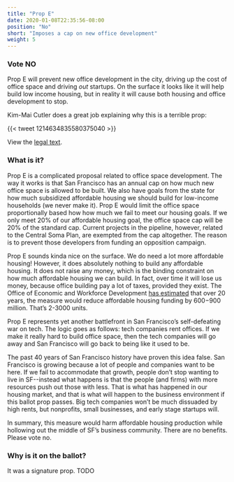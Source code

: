 ```yaml
---
title: "Prop E"
date: 2020-01-08T22:35:56-08:00
position: "No"
short: "Imposes a cap on new office development"
weight: 5
---
```


### Vote NO

Prop E will prevent new office development in the city, driving up the cost
of office space and driving _out_ startups. On the surface it looks like it
will help build low income housing, but in reality it will cause both housing
and office development to stop.

Kim-Mai Cutler does a great job explaining why this is a terrible prop:

{{< tweet 1214634835580375040 >}}

View the [legal text](https://sfelections.sfgov.org/sites/default/files/Documents/candidates/Mar2020_BalancedDevAct_LegalText_Resubmitted.pdf).

### What is it?

Prop E is a complicated proposal related to office space development. The way
it works is that San Francisco has an annual cap on how much new office space
is allowed to be built. We also have goals from the state for how much
subsidized affordable housing we should build for low-income households (we
never make it). Prop E would limit the office space proportionally based how
how much we fail to meet our housing goals. If we only meet 20% of our
affordable housing goal, the office space cap will be 20% of the standard cap.
Current projects in the pipeline, however, related to the Central Soma Plan,
are exempted from the cap altogether. The reason is to prevent those developers
from funding an opposition campaign.

Prop E sounds kinda nice on the surface. We do need a lot more affordable
housing! However, it does absolutely nothing to build any affordable housing.
It does not raise any money, which is the binding constraint on how much
affordable housing we can build. In fact, over time it will lose us money,
because office building pay a lot of taxes, provided they exist. The Office of
Economic and Workforce Development [has estimated](https://www.sfchronicle.com/business/article/SF-voters-to-consider-new-limits-to-office-growth-14893911.php)
that over 20 years, the measure would reduce affordable housing funding by
$600-$900 million. That’s 2-3000 units.

Prop E represents yet another battlefront in San Francisco’s self-defeating war
on tech. The logic goes as follows: tech companies rent offices. If we make it
really hard to build office space, then the tech companies will go away and San
Francisco will go back to being like it used to be.

The past 40 years of San Francisco history have proven this idea false. San
Francisco is growing because a lot of people and companies want to be here. If
we fail to accommodate that growth, people don’t stop wanting to live in
SF--instead what happens is that the people (and firms) with more resources
push out those with less. That is what has happened in our housing market, and
that is what will happen to the business environment if this ballot prop
passes. Big tech companies won’t be much dissuaded by high rents, but
nonprofits, small businesses, and early stage startups will. 

In summary, this measure would harm affordable housing production while
hollowing out the middle of SF’s business community. There are no benefits.
Please vote no.

### Why is it on the ballot?

It was a signature prop. TODO
